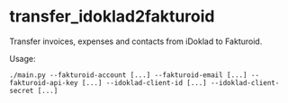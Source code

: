 # transfer_idoklad2fakturoid
Transfer invoices, expenses and contacts from iDoklad to Fakturoid.

Usage:
```
./main.py --fakturoid-account [...] --fakturoid-email [...] --fakturoid-api-key [...] --idoklad-client-id [...] --idoklad-client-secret [...]
```
